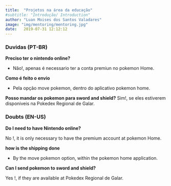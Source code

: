 ```yaml
---
title:  "Projetos na área da educação"
#subtitle: "Introdução/ Introduction"
author: "Luan Moises dos Santos Valadares"
image: "img/mentoring/mentoring.jpg"
date:   2019-07-31 12:12:12
---
```


### Duvidas (PT-BR)



**Preciso ter o nintendo online?**


- Não!, apenas é necessario ter a conta premiun no pokemon Home.


**Como é feito o envio**


- Pela opção move pokemon, dentro do aplicativo  pokemon home.

**Posso mandar os pokemon para sword and shield?**
Sim!, se eles estiverem disponiveis na Pokedex Regional de Galar.


### Doubts (EN-US)

**Do I need to have Nintendo online?**


No !, it is only necessary to have the premium account at pokemon Home.


**how is the shipping done**


- By the move pokemon option, within the pokemon home application.

**Can I send pokemon to sword and shield?**



Yes !, if they are available at Pokedex Regional de Galar.


